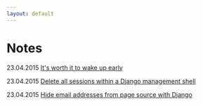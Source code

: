 ```yaml
---
layout: default
---
```


# Notes

23.04.2015 [It's worth it to wake up early](3)

23.04.2015 [Delete all sessions within a Django management shell](2)

23.04.2015 [Hide email addresses from page source with Django](1)
